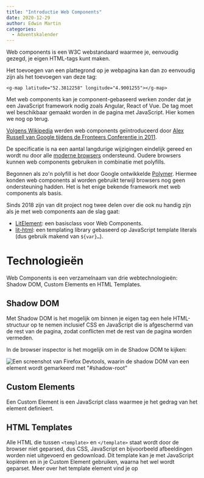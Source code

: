 ```yaml
---
title: "Introductie Web Components"
date: 2020-12-29
author: Edwin Martin
categories: 
  - Adventskalender
---
```

Web components is een W3C webstandaard waarmee je, eenvoudig gezegd, je eigen HTML-tags kunt maken.

Het toevoegen van een plattegrond op je webpagina kan dan zo eenvoudig zijn als het toevoegen van deze tag:

```
<g-map latitude="52.3812258" longitude="4.9001255"></g-map>
```

Met web components kan je component-gebaseerd werken zonder dat je een JavaScript framework nodig zoals Angular, React of Vue. De tag moet wel beschikbaar gemaakt worden in de pagina met JavaScript. Hier komen we nog op terug.

[Volgens Wikipedia](https://en.wikipedia.org/wiki/Web_Components#History) werden web components geïntroduceerd door [Alex Russell van Google tijdens de Fronteers Conferentie in 2011](https://fronteers.nl/congres/2011/sessions/web-components-and-model-driven-views-alex-russell).

De specificatie is na een aantal langdurige wijzigingen eindelijk gereed en wordt nu door alle [moderne browsers](https://caniuse.com/custom-elementsv1) ondersteund.
Oudere browsers kunnen web components gebruiken in combinatie met polyfills.

Begonnen als zo'n polyfill is het door Google ontwikkelde [Polymer](https://www.polymer-project.org/). Hiermee konden web components al worden gebruikt terwijl browsers nog geen ondersteuning hadden.
Het is het enige bekende framework met web components als basis.

Sinds 2018 zijn van dit project nog twee delen over die ook nu handig zijn als je met web components aan de slag gaat:

* [LitElement](https://lit-element.polymer-project.org/): een basisclass voor Web Components.
* [lit-html](https://lit-html.polymer-project.org/): een templating library gebaseerd op JavaScript template literals (dus gebruik makend van ``${var}…``).

# Technologieën

Web Components is een verzamelnaam van drie webtechnologieën: Shadow DOM, Custom Elements en HTML Templates.

## Shadow DOM

Met Shadow DOM is het mogelijk om binnen je eigen tag een hele HTML-structuur op te nemen inclusief CSS en JavaScript die is afgeschermd van de rest van de pagina, zodat conflicten met de rest van de pagina worden vermeden.

In de browser inspector is het mogelijk om in de Shadow DOM te kijken:

![Een screenshot van Firefox Devtools, waarin de shadow DOM van een element wordt gemarkeerd met "#shadow-root"](https://fronteers.nl/_img/adventskalender/2020/shadow-root.png)

## Custom Elements

Een Custom Element is een JavaScript class waarmee je het gedrag van het element definieert.

## HTML Templates

Alle HTML die tussen `<template>` en `</template>` staat wordt door de browser niet geparsed, dus CSS, JavaScript en bijvoorbeeld afbeeldingen worden niet uitgevoerd en gedownload. Dit template kan je met JavaScript kopiëren en in je Custom Element gebruiken, waarna het wel wordt geparset. Meer over het template element vind je op
[<template>: The Content Template element op MDN](https://developer.mozilla.org/en-US/docs/Web/HTML/Element/template).

# Code voorbeeld

Hieronder staat de de code van een waarschuwings-component dat verder nog niet veel kan.

```
// Definieer het MyWarning Custom Element
class MyWarning extends HTMLElement {
  // De constructor wordt aangeroepen als van de class
  // een instantie wordt gemaakt
  constructor() {
    super();

    // Maak een shadow DOM en verbind die aan dit custom element
    this.attachShadow({mode: 'open'});

    // Vul de shadow DOM met HTML
    this.shadowRoot.innerHTML = `
      <style>
        div {
          padding: 20px;
          border: 5px solid red;
        }
      </style>
      <div>
        <slot>
      </div>
    `;
  }
}

// Definieer een my-warning tag en koppel deze aan het custom
// element MyWarning
customElements.define('my-warning', MyWarning);
```

Dit custom element zou je als volgt in HTML kunnen gebruiken:

```
<my-warning>Dit is een waarschuwing</my-warning>
```

In de browser ziet dit er zo uit:

![Een blok met een rode rand met daarin de tekst "Dit is een waarschuwing"](https://fronteers.nl/_img/adventskalender/2020/my-warning.png)

Je kan de code en het resultaat ook bekijken en aanpassen in deze [Codepen](https://codepen.io/edwinm/pen/QWKMaKy).

Wat misschien het eerste opvalt is het gebruik van het koppelteken in de HTML-tag. Dit is om onderscheid te maken tussen web components en "native" HTML-tags en is dus verplicht als het om web components gaat.

In het JavaScript zien we dat de Shadow DOM wordt gevuld met CSS en HTML-code. `<slot>` is de plaatshouder voor de inhoud van de `<my-warning>`-tag.

Door het gebruik van de Shadow DOM is de toegepaste CSS alleen geldig binnen deze Shadow DOM en nooit op de rest van de pagina.

* Dit custom element kan worden uitgebreid met verschillende "levenscyclus functies", die worden aangeroepen als het bijvoorbeeld aan de pagina wordt toegevoegd wordt of juist wordt verwijderd. 
* Je kan de attributen uitlezen, reageren als de waarde van een attribuut verandert en je kan net als gewone HTML-elementen events afvuren.
* Op [Web Fundamentals](https://developers.google.com/web/fundamentals/web-components/customelements) wordt uitgebreid beschreven hoe je een custom element maakt.

Miniplugje: een paar onderdelen van een Web Component zijn wat omslachtig en niet zo declaratief. Om dit te verbeteren heb ik de lichtgewicht [web-component-decorator](https://github.com/edwinm/web-component-decorator) geschreven. Je hebt hiervoor wel TypeScript nodig.

# Customized built-in elements

Met customized built-in elements kan je deze notatie gebruiken:

```
<button is="my-super-button">Klik mij</button>
```

Dit is een bestaand HTML-element die met het is-attribuut wordt uitgebreid naar een custom element. Een groot voordeel van deze notatie is dat je progressive enhancement kan toepassen: de button werkt in elke browser, ook als deze geen web components ondersteunt. Als JavaScript en web components wel beschikbaar zijn, dan krijgt de bezoeker een rijkere "my-super-button" custom element.

Als je op de [caniuse pagina](https://caniuse.com/custom-elementsv1) kijkt, dan zal je zien dat Safari deze customized built-in elements niet ondersteunt. De toepassing hiervan wordt daardoor erg beperkt en dat is erg jammer.

# Bibliotheken

## Webcomponents.org

Het [webcomponents.org](https://www.webcomponents.org/) project heeft als doel om een complete bibliotheek aan te bieden van Web Components. Iedereen kan web components toevoegen, vergelijkbaar met npmjs.com.

## Open Web Components

Het [Open Web Components](https://open-wc.org/) project is gebaseerd op LitElement en lit-html uit het Polymer-project, maar uitgebreid met verschillende tools om het ontwikkelen makkelijker te maken, zoals build- en test-scripts.

## Web Components in Angular, Vue en React

Het idee van Web Components is niet nieuw. Diverse JavaScript-frameworks bieden ook componenten aan. Het voordeel van web components is dat ze native zijn en je niet aan een bepaald framework vast zit.

Bedrijven die jaren geleden hebben geïnvesteerd in AngularJS en zagen dat hun codebase van de een op de andere dag was verouderd bij de introductie van Angular 2, weten wat het nadeel is van framework-afhankelijkheid. Bijvoorbeeld ING werkt nu wereldwijd met web components. Ze hebben zelfs hun componentenbibliotheek [Lion Web Components](https://lion-web-components.netlify.app/) voor iedereen beschikbaar gemaakt.

Het voordeel van web components is dat je daarin je componenten kunt schrijven en die vervolgens in elk ander framework kunt gebruiken. Of toch niet?

In Angular en Vue kan je prima web components gebruiken, precies zoals je gewend bent in dat framework. Je kunt Angular- en Vue-componenten ook goed omzetten in web components.

In [Custom Elements Everywhere](https://custom-elements-everywhere.com/) staat een lijst van alle bekende frameworks en hoe goed ze met custom elements omgaan. Spoiler: React is de enige spelbreker.

In React moet je extra toeren uithalen om web components te kunnen gebruiken. Het toekennen van datastructuren aan een attribuut of het luisteren naar events werkt namelijk anders. Het werkt alleen als je eerst een referentie maakt naar het web component en vervolgens met die referentie het web component gebruikt. Handig is anders.

Binnen React kan je ook een component omzetten naar een web component, maar daar heb je wel externe wrappers voor nodig. Hopelijk gaat React snel beter om met web components.

# Conclusie

Web components zijn heel krachtig en te gebruiken op zowel moderne als oudere browsers. Als je al een framework gebruikt, dan is het misschien niet zo nuttig. Maar wil je framework-onafhankelijk zijn of juist een lichtgewicht (JAMStack) website met snelle laadtijden bouwen, dan zijn web components een voor de hand liggende keus.
